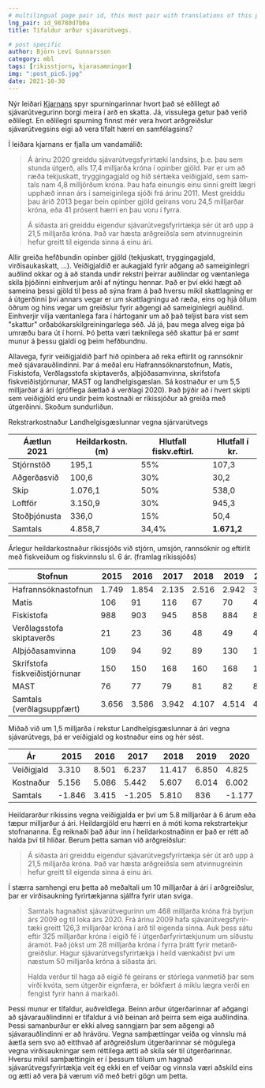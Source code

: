 ```yaml
---
# multilingual page pair id, this must pair with translations of this page. (This name must be unique)
lng_pair: id_98780d7b0a
title: Tífaldur arður sjávarútvegs.

# post specific
author: Björn Leví Gunnarsson
category: mbl
tags: [rikisstjorn, kjarasamningar]
img: ":post_pic6.jpg"
date: 2021-10-30
---
```


Nýr leiðari [Kjarnans](https://kjarninn.is/skodun/er-i-lagi-ad-sjavarutvegur-borgi-meira-i-ard-en-skatta/) spyr spurningarinnar hvort það sé eðlilegt að sjávarútvegurinn borgi meira í arð en skatta. Já, vissulega getur það verið eðlilegt. En eðlilegri spurning finnst mér vera hvort arðgreiðslur sjávarútvegsins eigi að vera tífalt hærri en samfélagsins?

Í leiðara kjarnans er fjalla um vandamálið:
> Á árinu 2020 greiddu sjáv­ar­út­vegs­fyr­ir­tæki lands­ins, þ.e. þau sem stunda útgerð, alls 17,4 millj­arða króna í opin­ber gjöld. Þar er um að ræða tekju­skatt, trygg­inga­gjald og hið sér­tæka veiði­gjald, sem sam­tals nam 4,8 millj­örðum króna. Þau hafa ein­ungis einu sinni greitt lægri upp­hæð innan árs í sam­eig­in­lega sjóði frá árinu 2011. Mest greiddu þau árið 2013 þegar bein opin­ber gjöld geirans voru 24,5 millj­arðar króna, eða 41 pró­sent hærri en þau voru í fyrra.  
>  
> Á síð­asta ári greiddu eig­endur sjáv­ar­út­vegs­fyr­ir­tækja sér út arð upp á 21,5 millj­arða króna. Það var hæsta arð­greiðsla sem atvinnu­greinin hefur greitt til eig­enda sinna á einu ári.

Allir greiða hefðbundin opinber gjöld (tekjuskatt, tryggingagjald, virðisaukaskatt, ...). Veiðigjaldið er aukagjald fyrir aðgang að sameiginlegri auðlind okkar og á að standa undir rekstri þeirrar auðlindar og væntanlega skila þjóðinni einhverjum arði af nýtingu hennar. Það er því ekki hægt að sameina þessi gjöld til þess að sýna fram á það hversu mikil skattlagning er á útgerðinni því annars vegar er um skattlagningu að ræða, eins og hjá öllum öðrum og hins vegar um greiðslur fyrir aðgengi að sameiginlegri auðlind. Einhverjir vilja væntanlega fara í hártoganir um að það teljist bara víst sem "skattur" orðabókarskilgreiningarlega séð. Já já, þau mega alveg eiga þá umræðu bara út í horni. Þó þetta væri tæknilega séð skattur þá er _samt_ munur á þessu gjaldi og þeim hefðbundnu.

Allavega, fyrir veiðigjaldið þarf hið opinbera að reka eftirlit og rannsóknir með sjávarauðlindinni. Þar á meðal eru Hafrannsóknarstofnun, Matís, Fiskistofa, Verðlagsstofa skiptaverðs, alþjóðasamvinna, skrifstofa fiskveiðistjórnunar, MAST og landhelgisgæslan. Sá kostnaður er um 5,5 milljarðar á ári (gróflega áætlað á verðlagi 2020). Það þýðir að í hvert skipti sem veiðigjöld eru undir þeim kostnaði er ríkissjóður að greiða með útgerðinni. Skoðum sundurliðun.

Rekstrarkostnaður Landhelgisgæslunnar vegna sjárvarútvegs

| Áætlun 2021 	| Heildarkostn. (m) | Hlutfall fiskv.eftirl. 	| Hlutfall í kr. 	|
|------	        |------	            |------	                    |------	            |
| Stjórnstöð 	| 195,1 			| 55% 						| 107,3 			|
| Aðgerðasvið 	| 100,6				| 30%						| 30,2				|
| Skip 			| 1.076,1			| 50%						| 538,0				|
| Loftför		| 3.150,9			| 30%						| 945,3				|
| Stoðþjónusta	| 336,0				| 15%						| 50,4				|
| Samtals 		| 4.858,7			| 34,4%						| __1.671,2__		|

Árlegur heildarkostnaður ríkissjóðs við stjórn, umsjón, rannsóknir og eftirlit með fiskveiðum og fiskvinnslu sl. 6 ár. (framlag ríkissjóðs)

| Stofnun 						| 2015 	| 2016  | 2017 	| 2018  | 2019  | 2020  |
|------	                        |------ |------ |------ |------ |------ |------ |
| Hafrannsóknastofnun 			| 1.749 | 1.854 | 2.135 | 2.516 | 2.942 | 3.127 |
| Matís 						| 106   | 91    | 116   | 67    | 70    | 48    |
| Fiskistofa					| 988   | 903   | 945   | 858	| 884	| 895   |
| Verðlagsstofa skiptaverðs		| 21    | 23    | 36    | 48    | 49    | 49    |
| Alþjóðasamvinna				| 109   | 94    | 92    | 89    | 130   | 129   |
| Skrifstofa fiskveiðistjórnunar | 150  | 150   | 168   | 160   | 168   | 169   |
| MAST 							| 76    | 77    | 79    | 81    | 82    | 84    |
| Samtals (verðlagsuppfært)		| 3.656 | 3.586 | 3.942 | 4.107 | 4.514 | 4.502 |

Miðað við um 1,5 milljarða í rekstur Landhelgisgæslunnar á ári vegna sjávarútvegs, þá er veiðigjald og kostnaður eins og hér sést.

| Ár 			| 2015 	 | 2016  | 2017   | 2018   | 2019  | 2020   |
|------	        |------  |------ |------  |------  |------ |------  |
| Veiðigjald 	| 3.310  | 8.501 | 6.237  | 11.417 | 6.850 | 4.825  |
| Kostnaður 	| 5.156  | 5.086 | 5.442  | 5.607  | 6.014 | 6.002  |
| Samtals 		| -1.846 | 3.415 | -1.205 | 5.810  | 836   | -1.177 |

Heildararður ríkissins vegna veiðigjalda er því um 5.8 milljarðar á 6 árum eða tæpur milljarður á ári. Heildargjöld eru hærri en á móti koma rekstrartekjur stofnananna. Ég reiknaði það áður inn í heildarkostnaðinn er það er rétt að halda því til hliðar. Berum þetta saman við arðgreiðslur:
> Á síð­asta ári greiddu eig­endur sjáv­ar­út­vegs­fyr­ir­tækja sér út arð upp á 21,5 millj­arða króna. Það var hæsta arð­greiðsla sem atvinnu­greinin hefur greitt til eig­enda sinna á einu ári. 

Í stærra samhengi eru þetta að meðaltali um 10 milljarðar á ári í arðgreiðslur, þar er virðisaukning fyrirtækjanna sjálfra fyrir utan sviga.

> Sam­tals hagn­að­ist sjáv­ar­út­veg­ur­inn um 468 millj­arða króna frá byrjun árs 2009 og til loka árs 2020. Frá árinu 2009 hafa sjáv­ar­út­vegs­fyr­ir­tæki greitt 126,3 millj­arðar króna í arð til eig­enda sinna. Auk þess sátu eftir 325 millj­arðar króna í eigið fé í útgerð­ar­fyr­ir­tækj­unum um síð­ustu ára­mót. Það jókst um 28 millj­arða króna í fyrra þrátt fyrir metarð­greiðsl­ur. Hagur sjáv­ar­út­vegs­fyr­ir­tækja í heild vænk­að­ist því um næstum 50 millj­arða króna á síð­asta ári.
> 
> Halda verður til haga að eigið fé geirans er stór­lega van­metið þar sem virði kvóta, sem útgerðir eign­færa, er bók­fært á miklu lægra verði en feng­ist fyrir hann á mark­aði.

Þessi munur er tífaldur, auðveldlega. Beinn arður útgerðarinnar af aðgangi að sjávarauðlindinni er tífaldur á við beinan arð þeirra sem eiga auðlindina. Þessi samanburður er ekki alveg sanngjarn þar sem aðgengi að sjávarauðlindinni er að hrávöru. Vegna samþættingar veiða og vinnslu má áætla sem svo að eitthvað af arðgreiðslum útgerðarinnar sé mögulega vegna virðisaukningar sem réttilega ætti að skila sér til útgerðarinnar. Hversu mikil samþættingin er í þessum tölum um hagnað sjávarútvegsfyrirtækja veit ég ekki en ef veiðar og vinnsla væri aðskild eins og ætti að vera þá værum við með betri gögn um þetta. 

